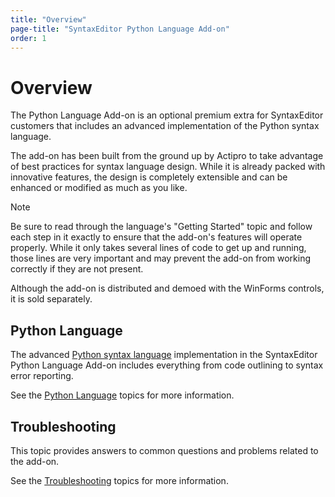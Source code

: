 ```yaml
---
title: "Overview"
page-title: "SyntaxEditor Python Language Add-on"
order: 1
---
```

# Overview

The Python Language Add-on is an optional premium extra for SyntaxEditor customers that includes an advanced implementation of the Python syntax language.

The add-on has been built from the ground up by Actipro to take advantage of best practices for syntax language design.  While it is already packed with innovative features, the design is completely extensible and can be enhanced or modified as much as you like.

> [!NOTE]
> Be sure to read through the language's "Getting Started" topic and follow each step in it exactly to ensure that the add-on's features will operate properly.  While it only takes several lines of code to get up and running, those lines are very important and may prevent the add-on from working correctly if they are not present.

Although the add-on is distributed and demoed with the WinForms controls, it is sold separately.

## Python Language

The advanced [Python syntax language](python/index.md) implementation in the SyntaxEditor Python Language Add-on includes everything from code outlining to syntax error reporting.

See the [Python Language](python/index.md) topics for more information.

## Troubleshooting

This topic provides answers to common questions and problems related to the add-on.

See the [Troubleshooting](troubleshooting.md) topics for more information.
